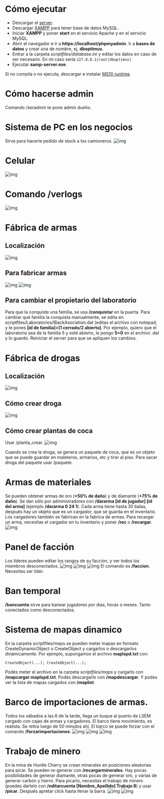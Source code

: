 # Cómo ejecutar
* Descargar el [server](https://github.com/lleps/Optimus-Roleplay-V3/archive/master.zip).
* Descargar [XAMPP](https://www.apachefriends.org/es/download.html) para tener base de datos MySQL.
* Iniciar **XAMPP** y poner **start** en el servicio Apache y en el servicio MySQL.
* Abrir el navegador e ir a **https://localhost/phpmyadmin**. Ir a **bases de datos** y crear una de nombre, ej, **dboptimus**.
* Entrar a la carpeta *scriptfiles/database.ini* y editar los datos en caso de ser necesario. En mi caso sería ``127.0.0.1|root|dboptimus|``
* Ejecutar **samp-server.exe**.

Si no compila o no ejecuta, descargar e instalar [MS10 runtime](https://www.microsoft.com/en-us/download/details.aspx?id=5555).

# Cómo hacerse admin
Comando /seradmin te pone admin dueño.

# Sistema de PC en los negocios
Sirve para hacerle pedido de stock a los camioneros.
![img](https://i.gyazo.com/dd636721f53eef890bb77c4fec65224a.gif)

# Celular
![img](https://i.gyazo.com/ae1be53a13825370449661ce3d720670.gif)

# Comando /verlogs
![img](https://i.gyazo.com/55584a4018b077f3b76b9d41156290e1.png)

# Fábrica de armas

## Localización
![img](https://i.gyazo.com/31dd51fcb0ebd992c86f7a73054720aa.png)

## Para fabricar armas
![img](https://i.gyazo.com/dc89bd806734701e6752e4f1e1919ea0.png)
![img](https://i.gyazo.com/03de090b6754f10fbfec63d4140c984d.png)

## Para cambiar el propietario del laboratorio
Para que la conquiste una familia, se usa **/conquistar** en la puerta. Para cambiar qué familia la conquista manualmente, se edita en scriptfiles/Laboratorios/BlackAsociation.dat (editas el archivo con notepad, y le pones **[id de familia]=[1 cerrado/2 abierto]**. Por ejemplo, quiero que el laboratorio sea de la familia 5 y esté abierto, le pongo **5=0** en el archivo .dat y lo guardo. Reiniciar el server para que se apliquen los cambios.

# Fábrica de drogas

## Localización
![img](https://i.gyazo.com/0d5a48e5f2b37e737a5d59610d4dc4dd.png)

## Cómo crear droga
![img](https://i.gyazo.com/84750f19f320e330ce2c3ab2593a276b.png)

## Cómo crear plantas de coca
Usar /planta_crear.
![img](https://i.gyazo.com/af7b33530e2cb16f60c32748bb4c92c3.png)

Cuando se crea la droga, se genera un paquete de coca, que es un objeto que se puede guardar en maleteros, armarios, etc y tirar al piso. Para sacar droga del paquete usar /paquete.

# Armas de materiales
Se pueden obtener armas de oro (**+50% de daño**) y de diamante (**+75% de daño**). Se dan sólo por administradores con **/dararma [id de jugador] [id del arma]** (ejemplo **/dararma 0 24 1**). 
Cada arma tiene hasta 30 balas, después hay un objeto que es un cargador, que se guarda en el inventario. Los cargadores también se fabrican en la fabrica de armas. Para recargar un arma, necesitas el cargador en tu inventario y poner **/rec** o **/recargar**. 
![img](https://i.gyazo.com/1b14f00e2ce9f1b7b402f67935ba37c0.png)

# Panel de facción
Los lideres pueden editar los rangos de su faccion, y ver todos los miembros desconectados.
![img](https://i.gyazo.com/82e2e70c0aef32722725f05b2b58eea2.png)
![img](https://i.gyazo.com/e39df48ceb9a8c76a956f85fa40e98a3.png)
![img](https://i.gyazo.com/0a2975b9c4c06da7cd219edc47d47059.png)
El comando es **/faccion**. Necesitas ser lider.

# Ban temporal
**/bancuenta** sirve para banear jugadores por dias, horas o meses. Tanto conectados como desconectados.

# Sistema de mapas dinamico
En la carpeta scriptfiles/maps se pueden meter mapas en formato CreateDynamicObject o CreateObject y cargarlos o descargarlos dinámicamente. Por ejemplo, supongamos el archivo **maplspd.txt** con:

``CreateObject(...);
CreateObject(...);``

Podés meter el archivo en la carpeta *scriptfiles/maps* y cargarlo con **/mapcargar maplspd.txt**. Podés descargarlo
con **/mapdescargar**. Y podes ver la lista de mapas cargados con **/maplist**.

# Barco de importaciones de armas.
Todos los sábados a las 6 de la tarde, llega un buque al puerto de LSEM cargado con cajas de armas y cargadores. El barco tiene movimiento, es realista. Se retira luego de 50 minutos ahí. El barco se puede forzar con el comando **/forzarimportaciones**.
![img](https://i.gyazo.com/703283e2db6d7c5b330f0cc2b7c1d7dd.png)
![img](https://i.gyazo.com/631ae46bb7a64942679a1df08b36f282.png)
![img](https://i.gyazo.com/80945ee1a1ee179e8c0ecff9c628ba5c.png)

# Trabajo de minero
En la mina de Huntle Charry se crean minerales en posiciones aleatorias para picar. Se pueden re-generar con **/recargarminerales**. Hay pocas posibilidades de generar diamante, otras pocas de generar oro, y varias de generar carbón y hierro. Para picarlo, necesitas el trabajo de minero (puedes dartelo con **/editarcuenta [Nombre_Apellido] Trabajo 8**)
y usar **/picar**. Después apretar click hasta llenar la barra.
![img](https://i.gyazo.com/824f1d0be1a1a2af4f7566f174735160.png)
![img](https://i.gyazo.com/2e10dc0e0d8edbbac8bbedcd2de20139.png)
